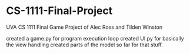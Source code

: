 # CS-1111-Final-Project
UVA CS 1111 Final Game Project of Alec Ross and Tilden Winston


created a game.py for program execution loop
created UI.py for basically the view handling
created parts of the model so far for that stuff.